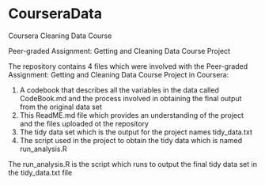 # CourseraData
Coursera Cleaning Data Course

Peer-graded Assignment: Getting and Cleaning Data Course Project

The repository contains 4 files which were involved with the Peer-graded Assignment: Getting and Cleaning Data Course Project in Coursera:
1. A codebook that describes all the variables in the data called CodeBook.md and the process involved in obtaining the final output from the original data set
2. This ReadME.md file which provides an understanding of the project and the files uploaded ot the repository
3. The tidy data set which is the output for the project names tidy_data.txt
4. The script used in the project to obtain the tidy data which is named run_analysis.R

The run_analysis.R is the script which runs to output the final tidy data set in the tidy_data.txt file
